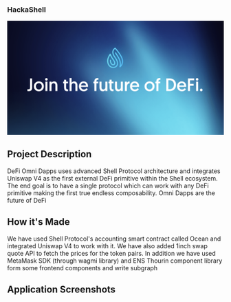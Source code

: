 ### HackaShell

![profile-banner](https://github.com/hackashell/.github/blob/main/profile/shell-protocol.png)

## Project Description

DeFi Omni Dapps uses advanced Shell Protocol architecture and integrates Uniswap V4 as the first external DeFi primitive within the Shell ecosystem. The end goal is to have a single protocol which can work with any DeFi primitive making the first true endless composability. Omni Dapps are the future of DeFi

## How it's Made

We have used Shell Protocol's accounting smart contract called Ocean and integrated Uniswap V4 to work with it. We have also added 1inch swap quote API to fetch the prices for the token pairs. In addition we have used MetaMask SDK (through wagmi library) and ENS Thourin component library form some frontend components and write subgraph

## Application Screenshots
